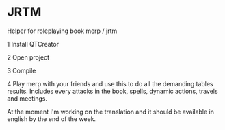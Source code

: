# JRTM
Helper for roleplaying book merp / jrtm

1 Install QTCreator

2 Open project

3 Compile

4 Play merp with your friends and use this to do all the demanding tables results.
Includes every attacks in the book, spells, dynamic actions, travels and meetings.

At the moment I'm working on the translation and it should be available in english by the end of the week.

